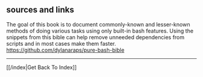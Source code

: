 ## sources and links


The goal of this book is to document commonly-known and lesser-known methods of
doing various tasks using only built-in bash features. Using the snippets from
this bible can help remove unneeded dependencies from scripts and in most cases
make them faster.
https://github.com/dylanaraps/pure-bash-bible

---

[[/index|Get Back To Index]]
